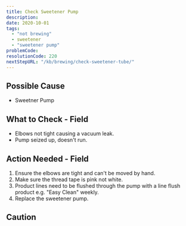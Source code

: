 ```yaml
---
title: Check Sweetener Pump
description:
date: 2020-10-01
tags:
  - "not brewing"
  - sweetener
  - "sweetener pump"
problemCode: 
resolutionCode: 220
nextStepURL: "/kb/brewing/check-sweetener-tube/"
---
```

## Possible Cause

- Sweetner Pump

## What to Check - Field

- Elbows not tight causing a vacuum leak.
- Pump seized up, doesn't run.

## Action Needed - Field

1) Ensure the elbows are tight and can't be moved by hand.
2) Make sure the thread tape is pink not white.
3) Product lines need to be flushed through the pump with a line flush product e.g. "Easy Clean" weekly.
4) Replace the sweetener pump.

## Caution
